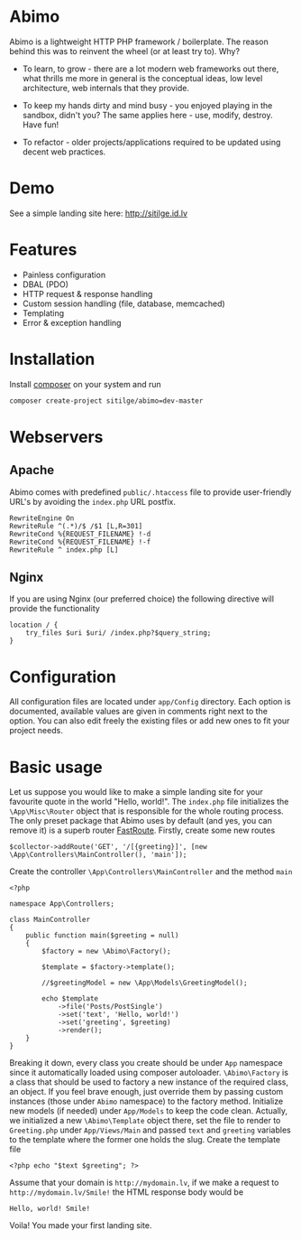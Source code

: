 # Abimo

Abimo is a lightweight HTTP PHP framework / boilerplate. The reason behind this was to reinvent the wheel (or at least try to). Why?

- To learn, to grow - there are a lot modern web frameworks out there, what thrills me more in general is the conceptual ideas, low level architecture, web internals that they provide.

- To keep my hands dirty and mind busy - you enjoyed playing in the sandbox, didn't you? The same applies here - use, modify, destroy. Have fun!

- To refactor - older projects/applications required to be updated using decent web practices.

# Demo

See a simple landing site here: http://sitilge.id.lv

# Features

- Painless configuration
- DBAL (PDO)
- HTTP request & response handling
- Custom session handling (file, database, memcached)
- Templating
- Error & exception handling

# Installation

Install [composer] on your system and run

```sh
composer create-project sitilge/abimo=dev-master
```

# Webservers

## Apache

Abimo comes with predefined ```public/.htaccess``` file to provide user-friendly URL's by avoiding the ```index.php``` URL postfix.

```
RewriteEngine On
RewriteRule ^(.*)/$ /$1 [L,R=301]
RewriteCond %{REQUEST_FILENAME} !-d
RewriteCond %{REQUEST_FILENAME} !-f
RewriteRule ^ index.php [L]
```

## Nginx

If you are using Nginx (our preferred choice) the following directive will provide the functionality

```
location / {
    try_files $uri $uri/ /index.php?$query_string;
}
```

# Configuration

All configuration files are located under ```app/Config``` directory. Each option is documented, available values are given in comments right next to the option. You can also edit freely the existing files or add new ones to fit your project needs.

# Basic usage

Let us suppose you would like to make a simple landing site for your favourite quote in the world "Hello, world!". The ```index.php``` file initializes the ```\App\Misc\Router``` object that is responsible for the whole routing process. The only preset package that Abimo uses by default (and yes, you can remove it) is a  superb router [FastRoute]. Firstly, create some new routes

```
$collector->addRoute('GET', '/[{greeting}]', [new \App\Controllers\MainController(), 'main']);
```

Create the controller ```\App\Controllers\MainController``` and the method ```main```

```
<?php

namespace App\Controllers;

class MainController
{
    public function main($greeting = null)
    {
        $factory = new \Abimo\Factory();

        $template = $factory->template();

        //$greetingModel = new \App\Models\GreetingModel();

        echo $template
            ->file('Posts/PostSingle')
            ->set('text', 'Hello, world!')
            ->set('greeting', $greeting)
            ->render();
    }
}
```

Breaking it down, every class you create should be under ```App``` namespace since it automatically loaded using composer autoloader. ```\Abimo\Factory``` is a class that should be used to factory a new instance of the required class, an object. If you feel brave enough, just override them by passing custom instances (those under ```Abimo``` namespace) to the factory method. Initialize new models (if needed) under ```App/Models``` to keep the code clean. Actually, we initialized a new ```\Abimo\Template``` object there, set the file to render to ```Greeting.php``` under ```App/Views/Main``` and passed ```text``` and ```greeting``` variables to the template where the former one holds the slug. Create the template file

```
<?php echo "$text $greeting"; ?>
```

Assume that your domain is ```http://mydomain.lv```, if we make a request to ```http://mydomain.lv/Smile!``` the HTML response body would be

```
Hello, world! Smile!
```

Voila! You made your first landing site.

[composer]: <https://getcomposer.org/download/>
[FastRoute]: <https://github.com/nikic/FastRoute>